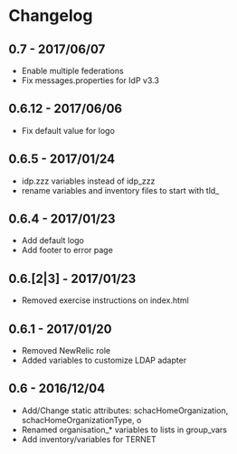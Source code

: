 Changelog
=========

0.7 - 2017/06/07
----------------

* Enable multiple federations
* Fix messages.properties for IdP v3.3


0.6.12 - 2017/06/06
-------------------

* Fix default value for logo

0.6.5 - 2017/01/24
------------------

* idp.zzz variables instead of idp_zzz
* rename variables and inventory files to start with tld_

0.6.4 - 2017/01/23
------------------

* Add default logo
* Add footer to error page

0.6.[2|3] - 2017/01/23
------------------

* Removed exercise instructions on index.html

0.6.1 - 2017/01/20
------------------

* Removed NewRelic role
* Added variables to customize LDAP adapter

0.6 - 2016/12/04
----------------

* Add/Change static attributes: schacHomeOrganization, schacHomeOrganizationType, o
* Renamed organisation_* variables to lists in group_vars
* Add inventory/variables for TERNET
